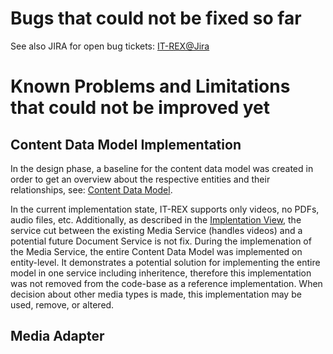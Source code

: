 # Bugs that could not be fixed so far

See also JIRA for open bug tickets: [IT-REX@Jira](https://it-rex.atlassian.net/jira/software/c/projects/ITREX/issues/ITREX-677?jql=project%20%3D%20%22ITREX%22%20AND%20type%20%3D%20%22Bug%22%20ORDER%20BY%20created%20DESC)

# Known Problems and Limitations that could not be improved yet

## Content Data Model Implementation

In the design phase, a baseline for the content data model was created in order to get an overview about the respective entities and their relationships, see: [Content Data Model](Application-Architecture--Data-Model--Content.md).

In the current implementation state, IT-REX supports only videos, no PDFs, audio files, etc. Additionally, as described in the [Implentation View](./Application-Architecture--Implementation-View.md#Document-Service), the service cut between the existing Media Service (handles videos) and a potential future Document Service is not fix. During the implemenation of the Media Service, the entire Content Data Model was implemented on entity-level. It demonstrates a potential solution for implementing the entire model in one service including inheritence, therefore this implementation was not removed from the code-base as a reference implementation. When decision about other media types is made, this implementation may be used, remove, or altered.

## Media Adapter

